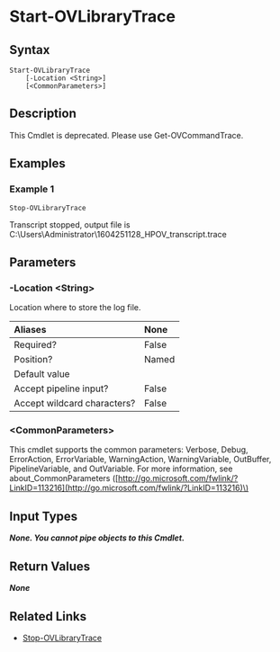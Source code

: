 ﻿---
description: Start HPOV Library Verbose Trace.
---

# Start-OVLibraryTrace

## Syntax

```text
Start-OVLibraryTrace
    [-Location <String>]
    [<CommonParameters>]
```

## Description

This Cmdlet is deprecated.  Please use Get-OVCommandTrace.

## Examples

###  Example 1 

```text
Stop-OVLibraryTrace
```

Transcript stopped, output file is C:\Users\Administrator\1604251128_HPOV_transcript.trace

## Parameters

### -Location &lt;String&gt;

Location where to store the log file.

| Aliases | None |
| :--- | :--- |
| Required? | False |
| Position? | Named |
| Default value |  |
| Accept pipeline input? | False |
| Accept wildcard characters? | False |

### &lt;CommonParameters&gt;

This cmdlet supports the common parameters: Verbose, Debug, ErrorAction, ErrorVariable, WarningAction, WarningVariable, OutBuffer, PipelineVariable, and OutVariable. For more information, see about\_CommonParameters \([http://go.microsoft.com/fwlink/?LinkID=113216](http://go.microsoft.com/fwlink/?LinkID=113216)\)

## Input Types

_**None.  You cannot pipe objects to this Cmdlet.**_

## Return Values

_**None**_



## Related Links

* [Stop-OVLibraryTrace](stop-ovlibrarytrace.md)
